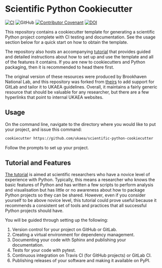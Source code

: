 # Scientific Python Cookiecutter

[![CI](https://github.com/ukaea/scientific-python-cookiecutter/actions/workflows/ci.yml/badge.svg)](https://github.com/ukaea/scientific-python-cookiecutter/actions/workflows/ci.yml) ![GitHub](https://img.shields.io/github/license/ukaea/scientific-python-cookiecutter) [![Contributor Covenant](https://img.shields.io/badge/Contributor%20Covenant-2.1-4baaaa.svg)](CONTRIBUTING.md) [![DOI](https://zenodo.org/badge/DOI/10.5281/zenodo.5243299.svg)](https://doi.org/10.5281/zenodo.5243299)


This repository contains a cookiecutter template for generating a scientific
Python project complete with CI testing and documentation.
See the usage section below for a quick start on how to obtain the template.

The repository also hosts an accompanying
[tutorial](https://ukaea.github.io/scientific-python-cookiecutter/) that
provides guided and detailed instructions about how to set up and use the
template and all of the features it contains. If you are new to cookiecutters
and Python packaging, then it is recommended to head there first.

The original version of these resources were produced by Brookhaven National
Lab, and this repository was forked from
[theirs](https://github.com/NSLS-II/scientific-python-cookiecutter) to add
support for GitLab and tailor it to UKAEA guidelines. Overall, it maintains a
fairly generic resource that should be valuable for any researcher, but there
are a few hyperlinks that point to internal UKAEA websites.

## Usage

On the command line, navigate to the directory where you would like to put your
project, and issue this command:

```bash
cookiecutter https://github.com/ukaea/scientific-python-cookiecutter
```

Follow the prompts to set up your project.


## Tutorial and Features

[The tutorial](https://ukaea.github.io/scientific-python-cookiecutter/) is
aimed at scientific researchers who have a novice level of experience with
Python. Typically, this means a researcher who knows the basic features of 
Python and has written a few scripts to perform analysis and visualisation but
has little or no awareness about how to package Python projects so they can be
shared. However, even if you consider yourself to be above novice level, this
tutorial could prove useful because it recommends a consistent set of tools and
practices that all successful Python projects should have.

You will be guided through setting up the following:

1. Version control for your project on GitHub or GitLab.
2. Creating a virtual environment for dependency management.
3. Documenting your code with Sphinx and publishing your documentation.
4. Tests for your code with pytest.
5. Continuous integration on Travis CI (for GitHub projects) or GitLab CI.
6. Publishing releases of your software and making it available on PyPI.
